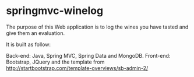 # springmvc-winelog

The purpose of this Web application is to log the wines you have tasted and give them an evaluation. 

It is built as follow:

Back-end: Java, Spring MVC, Spring Data and MongoDB.
Front-end: Bootstrap, JQuery and the template from http://startbootstrap.com/template-overviews/sb-admin-2/


